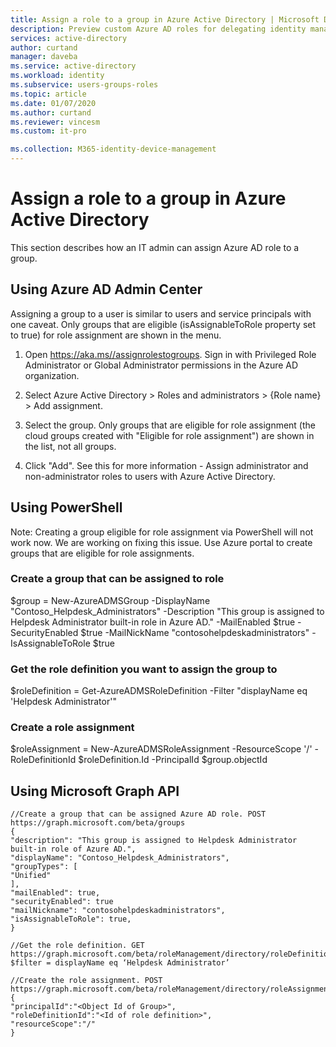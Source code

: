 ```yaml
---
title: Assign a role to a group in Azure Active Directory | Microsoft Docs
description: Preview custom Azure AD roles for delegating identity management. Manage Azure roles in the Azure portal, PowerShell, or Graph API.
services: active-directory
author: curtand
manager: daveba
ms.service: active-directory
ms.workload: identity
ms.subservice: users-groups-roles
ms.topic: article
ms.date: 01/07/2020
ms.author: curtand
ms.reviewer: vincesm
ms.custom: it-pro

ms.collection: M365-identity-device-management
---
```


# Assign a role to a group in Azure Active Directory

This section describes how an IT admin can assign Azure AD role to a group.

## Using Azure AD Admin Center 

Assigning a group to a user is similar to users and service principals with one caveat. Only groups that are eligible (isAssignableToRole property set to true) for role assignment are shown in the menu. 

1. Open https://aka.ms//assignrolestogroups. Sign in with Privileged Role Administrator or Global Administrator permissions in the Azure AD organization. 

1. Select Azure Active Directory > Roles and administrators > {Role name} > Add assignment. 


1. Select the group. Only groups that are eligible for role assignment (the cloud groups created with "Eligible for role assignment") are shown in the list, not all groups.

1. Click "Add". 
See this for more information - Assign administrator and non-administrator roles to users with Azure Active Directory. 

## Using PowerShell 

Note: Creating a group eligible for role assignment via PowerShell will not work now. We are working on fixing this issue. Use Azure portal to create groups that are eligible for role assignments. 

### Create a group that can be assigned to role 

$group = New-AzureADMSGroup -DisplayName "Contoso_Helpdesk_Administrators" -Description "This group is assigned to Helpdesk Administrator built-in role in Azure AD." -MailEnabled $true -SecurityEnabled $true -MailNickName "contosohelpdeskadministrators" -IsAssignableToRole $true 

### Get the role definition you want to assign the group to 

$roleDefinition = Get-AzureADMSRoleDefinition -Filter "displayName eq 'Helpdesk Administrator'" 

### Create a role assignment 

$roleAssignment = New-AzureADMSRoleAssignment -ResourceScope '/' -RoleDefinitionId $roleDefinition.Id -PrincipalId $group.objectId 

## Using Microsoft Graph API 

````
//Create a group that can be assigned Azure AD role. POST https://graph.microsoft.com/beta/groups 
{ 
"description": "This group is assigned to Helpdesk Administrator built-in role of Azure AD.", 
"displayName": "Contoso_Helpdesk_Administrators", 
"groupTypes": [ 
"Unified" 
], 
"mailEnabled": true, 
"securityEnabled": true 
"mailNickname": "contosohelpdeskadministrators", 
"isAssignableToRole": true, 
} 

//Get the role definition. GET https://graph.microsoft.com/beta/roleManagement/directory/roleDefinitions?$filter = displayName eq ‘Helpdesk Administrator’ 

//Create the role assignment. POST https://graph.microsoft.com/beta/roleManagement/directory/roleAssignments 
{ 
"principalId":"<Object Id of Group>", 
"roleDefinitionId":"<Id of role definition>", 
"resourceScope":"/" 
} 
````